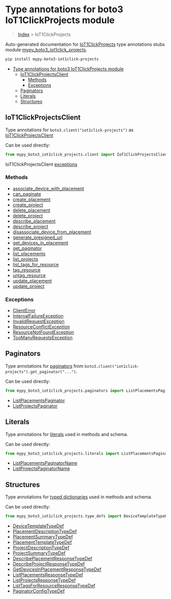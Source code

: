 # Type annotations for boto3 IoT1ClickProjects module

> [Index](../index.md) > IoT1ClickProjects

Auto-generated documentation for [IoT1ClickProjects](https://boto3.amazonaws.com/v1/documentation/api/latest/reference/services/iot1click-projects.html#IoT1ClickProjects)
type annotations stubs module [mypy_boto3_iot1click_projects](https://pypi.org/project/mypy-boto3-iot1click-projects/).

```bash
pip install mypy-boto3-iot1click-projects
```

- [Type annotations for boto3 IoT1ClickProjects module](#type-annotations-for-boto3-iot1clickprojects-module)
  - [IoT1ClickProjectsClient](#iot1clickprojectsclient)
    - [Methods](#methods)
    - [Exceptions](#exceptions)
  - [Paginators](#paginators)
  - [Literals](#literals)
  - [Structures](#structures)

## IoT1ClickProjectsClient

Type annotations for  `boto3.client("iot1click-projects")` as [IoT1ClickProjectsClient](./client.md)

Can be used directly:

```python
from mypy_boto3_iot1click_projects.client import IoT1ClickProjectsClient
```


IoT1ClickProjectsClient [exceptions](./client.md#exceptions)



### Methods
- [associate_device_with_placement](./client.md#associate-device-with-placement)
- [can_paginate](./client.md#can-paginate)
- [create_placement](./client.md#create-placement)
- [create_project](./client.md#create-project)
- [delete_placement](./client.md#delete-placement)
- [delete_project](./client.md#delete-project)
- [describe_placement](./client.md#describe-placement)
- [describe_project](./client.md#describe-project)
- [disassociate_device_from_placement](./client.md#disassociate-device-from-placement)
- [generate_presigned_url](./client.md#generate-presigned-url)
- [get_devices_in_placement](./client.md#get-devices-in-placement)
- [get_paginator](./client.md#get-paginator)
- [list_placements](./client.md#list-placements)
- [list_projects](./client.md#list-projects)
- [list_tags_for_resource](./client.md#list-tags-for-resource)
- [tag_resource](./client.md#tag-resource)
- [untag_resource](./client.md#untag-resource)
- [update_placement](./client.md#update-placement)
- [update_project](./client.md#update-project)




### Exceptions
- [ClientError](./client.md#clienterror)
- [InternalFailureException](./client.md#internalfailureexception)
- [InvalidRequestException](./client.md#invalidrequestexception)
- [ResourceConflictException](./client.md#resourceconflictexception)
- [ResourceNotFoundException](./client.md#resourcenotfoundexception)
- [TooManyRequestsException](./client.md#toomanyrequestsexception)






## Paginators

Type annotations for [paginators](./paginators.md) from `boto3.client("iot1click-projects").get_paginator("...")`.

Can be used directly:

```python
from mypy_boto3_iot1click_projects.paginators import ListPlacementsPaginator, ...
```

- [ListPlacementsPaginator](./paginators.md#listplacementspaginator)
- [ListProjectsPaginator](./paginators.md#listprojectspaginator)






## Literals

Type annotations for [literals](./literals.md) used in methods and schema.

Can be used directly:

```python
from mypy_boto3_iot1click_projects.literals import ListPlacementsPaginatorName, ...
```

- [ListPlacementsPaginatorName](./literals.md#listplacementspaginatorname)
- [ListProjectsPaginatorName](./literals.md#listprojectspaginatorname)




## Structures


Type annotations for [typed dictionaries](./type_defs.md) used in methods and schema.

Can be used directly:

```python
from mypy_boto3_iot1click_projects.type_defs import DeviceTemplateTypeDef, ...
```

- [DeviceTemplateTypeDef](./type_defs.md#devicetemplatetypedef)
- [PlacementDescriptionTypeDef](./type_defs.md#placementdescriptiontypedef)
- [PlacementSummaryTypeDef](./type_defs.md#placementsummarytypedef)
- [PlacementTemplateTypeDef](./type_defs.md#placementtemplatetypedef)
- [ProjectDescriptionTypeDef](./type_defs.md#projectdescriptiontypedef)
- [ProjectSummaryTypeDef](./type_defs.md#projectsummarytypedef)
- [DescribePlacementResponseTypeDef](./type_defs.md#describeplacementresponsetypedef)
- [DescribeProjectResponseTypeDef](./type_defs.md#describeprojectresponsetypedef)
- [GetDevicesInPlacementResponseTypeDef](./type_defs.md#getdevicesinplacementresponsetypedef)
- [ListPlacementsResponseTypeDef](./type_defs.md#listplacementsresponsetypedef)
- [ListProjectsResponseTypeDef](./type_defs.md#listprojectsresponsetypedef)
- [ListTagsForResourceResponseTypeDef](./type_defs.md#listtagsforresourceresponsetypedef)
- [PaginatorConfigTypeDef](./type_defs.md#paginatorconfigtypedef)

